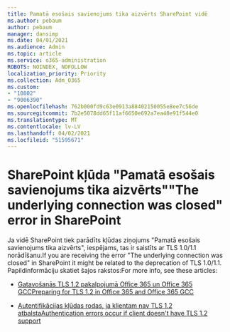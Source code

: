 ```yaml
---
title: Pamatā esošais savienojums tika aizvērts SharePoint vidē
ms.author: pebaum
author: pebaum
manager: dansimp
ms.date: 04/01/2021
ms.audience: Admin
ms.topic: article
ms.service: o365-administration
ROBOTS: NOINDEX, NOFOLLOW
localization_priority: Priority
ms.collection: Adm_O365
ms.custom:
- "10802"
- "9006390"
ms.openlocfilehash: 762b000fd9c63e0913a88402150055e8ee7c56de
ms.sourcegitcommit: 7b2e5078dd65f11af6650e692a7ea48e91f544e0
ms.translationtype: MT
ms.contentlocale: lv-LV
ms.lasthandoff: 04/02/2021
ms.locfileid: "51595671"
---
```

# <a name="the-underlying-connection-was-closed-error-in-sharepoint"></a><span data-ttu-id="64d06-102">SharePoint kļūda "Pamatā esošais savienojums tika aizvērts"</span><span class="sxs-lookup"><span data-stu-id="64d06-102">"The underlying connection was closed" error in SharePoint</span></span>

<span data-ttu-id="64d06-103">Ja vidē SharePoint tiek parādīts kļūdas ziņojums "Pamatā esošais savienojums tika aizvērts", iespējams, tas ir saistīts ar TLS 1.0/1.1 norādīšanu.</span><span class="sxs-lookup"><span data-stu-id="64d06-103">If you are receiving the error "The underlying connection was closed" in SharePoint it might be related to the deprecation of TLS 1.0/1.1.</span></span> <span data-ttu-id="64d06-104">Papildinformāciju skatiet šajos rakstos:</span><span class="sxs-lookup"><span data-stu-id="64d06-104">For more info, see these articles:</span></span>

- [<span data-ttu-id="64d06-105">Gatavošanās TLS 1.2 pakalpojumā Office 365 un Office 365 GCC</span><span class="sxs-lookup"><span data-stu-id="64d06-105">Preparing for TLS 1.2 in Office 365 and Office 365 GCC</span></span>](https://docs.microsoft.com/microsoft-365/compliance/prepare-tls-1.2-in-office-365?view=o365-worldwide)

- [<span data-ttu-id="64d06-106">Autentifikācijas kļūdas rodas, ja klientam nav TLS 1.2 atbalsta</span><span class="sxs-lookup"><span data-stu-id="64d06-106">Authentication errors occur if client doesn't have TLS 1.2 support</span></span>](https://review.docs.microsoft.com/sharepoint/troubleshoot/administration/authentication-errors-tls12-support)